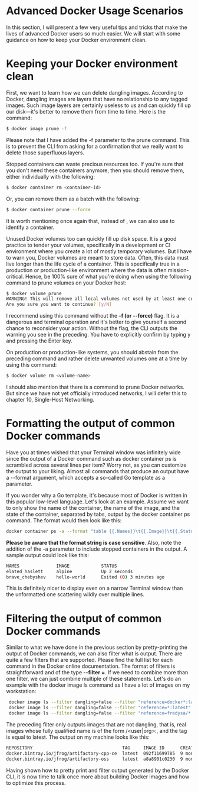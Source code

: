 # Advanced Docker Usage Scenarios

In this section, I will present a few very useful tips and tricks that make the lives of advanced Docker users so much easier. We will start with some guidance on how to keep your Docker environment clean.

# Keeping your Docker environment clean
First, we want to learn how we can delete dangling images. According to Docker, dangling images are layers that have no relationship to any tagged images. Such image layers are certainly useless to us and can quickly fill up our disk—it's better to remove them from time to time. Here is the command:


```bash
$ docker image prune -f
```

Please note that I have added the -f parameter to the prune command. This is to prevent the CLI from asking for a confirmation that we really want to delete those superfluous layers.

Stopped containers can waste precious resources too. If you're sure that you don't need these containers anymore, then you should remove them, either individually with the following:


```bash
$ docker container rm <container-id>
```

Or, you can remove them as a batch with the following:


```bash
$ docker container prune --force
```

It is worth mentioning once again that, instead of <container-id>, we can also use <container-name> to identify a container.

Unused Docker volumes too can quickly fill up disk space. It is a good practice to tender your volumes, specifically in a development or CI environment where you create a lot of mostly temporary volumes. But I have to warn you, Docker volumes are meant to store data. Often, this data must live longer than the life cycle of a container. This is specifically true in a production or production-like environment where the data is often mission-critical. Hence, be 100% sure of what you're doing when using the following command to prune volumes on your Docker host:

```bash
$ docker volume prune
WARNING! This will remove all local volumes not used by at least one container.
Are you sure you want to continue? [y/N]
```


I recommend using this command without the **-f (or --force)** flag. It is a dangerous and terminal operation and it's better to give yourself a second chance to reconsider your action. Without the flag, the CLI outputs the warning you see in the preceding. You have to explicitly confirm by typing y and pressing the Enter key. 

On production or production-like systems, you should abstain from the preceding command and rather delete unwanted volumes one at a time by using this command:


```bash
$ docker volume rm <volume-name>
```

I should also mention that there is a command to prune Docker networks. But since we have not yet officially introduced networks, I will defer this to chapter 10, Single-Host Networking.

# Formatting the output of common Docker commands
Have you at times wished that your Terminal window was infinitely wide since the output of a Docker command such as docker container ps is scrambled across several lines per item? Worry not, as you can customize the output to your liking. Almost all commands that produce an output have a --format argument, which accepts a so-called Go template as a parameter.

 If you wonder why a Go template, it's because most of Docker is written in this popular low-level language. Let's look at an example. Assume we want to only show the name of the container, the name of the image, and the state of the container, separated by tabs, output by the docker container ps command. The format would then look like this:



```bash
docker container ps -a --format "table {{.Names}}\t{{.Image}}\t{{.Status}}"
```

**Please be aware that the format string is case sensitive**. Also, note the addition of the -a parameter to include stopped containers in the output. A sample output could look like this:

```bash
NAMES              IMAGE            STATUS
elated_haslett     alpine           Up 2 seconds
brave_chebyshev    hello-world      Exited (0) 3 minutes ago
```

This is definitely nicer to display even on a narrow Terminal window than the unformatted one scattering wildly over multiple lines.

# Filtering the output of common Docker commands
Similar to what we have done in the previous section by pretty-printing the output of Docker commands, we can also filter what is output. There are quite a few filters that are supported. Please find the full list for each command in the Docker online documentation. The format of filters is straightforward and of the type **--filter <key>=<value>**. If we need to combine more than one filter, we can just combine multiple of these statements. Let's do an example with the docker image ls command as I have a lot of images on my workstation:

```bash
 docker image ls --filter dangling=false --filter "reference=docker*:latest"
 docker image ls --filter dangling=false --filter "reference=*:latest"
 docker image ls --filter dangling=false --filter "reference=fredysa/*:*"

```

The preceding filter only outputs images that are not dangling, that is, real images whose fully qualified name is of the form <registry>/<user|org><repository>:<tag>, and the tag is equal to latest. The output on my machine looks like this:


```bash
REPOSITORY                                  TAG     IMAGE ID      CREATED   SIZE
docker.bintray.io/jfrog/artifactory-cpp-ce  latest  092f11699785  9 months  ago 900MB
docker.bintray.io/jfrog/artifactory-oss     latest  a8a8901c0230  9 months  ago 897MB
```

Having shown how to pretty print and filter output generated by the Docker CLI, it is now time to talk once more about building Docker images and how to optimize this process.